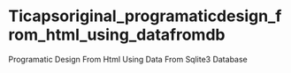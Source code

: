 # Ticapsoriginal_programaticdesign_from_html_using_datafromdb
Programatic Design From Html Using Data From Sqlite3 Database
